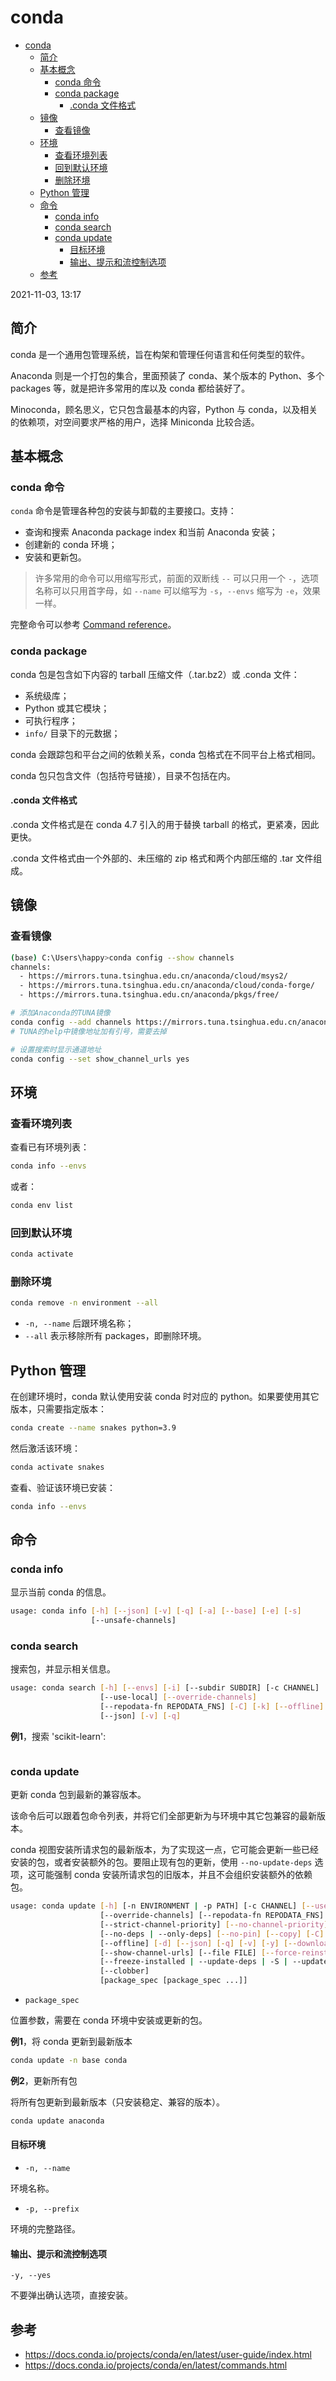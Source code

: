 # conda

- [conda](#conda)
  - [简介](#简介)
  - [基本概念](#基本概念)
    - [conda 命令](#conda-命令)
    - [conda package](#conda-package)
      - [.conda 文件格式](#conda-文件格式)
  - [镜像](#镜像)
    - [查看镜像](#查看镜像)
  - [环境](#环境)
    - [查看环境列表](#查看环境列表)
    - [回到默认环境](#回到默认环境)
    - [删除环境](#删除环境)
  - [Python 管理](#python-管理)
  - [命令](#命令)
    - [conda info](#conda-info)
    - [conda search](#conda-search)
    - [conda update](#conda-update)
      - [目标环境](#目标环境)
      - [输出、提示和流控制选项](#输出提示和流控制选项)
  - [参考](#参考)

2021-11-03, 13:17

## 简介

conda 是一个通用包管理系统，旨在构架和管理任何语言和任何类型的软件。

Anaconda 则是一个打包的集合，里面预装了 conda、某个版本的 Python、多个 packages 等，就是把许多常用的库以及 conda 都给装好了。

Minoconda，顾名思义，它只包含最基本的内容，Python 与 conda，以及相关的依赖项，对空间要求严格的用户，选择 Miniconda 比较合适。

## 基本概念

### conda 命令

`conda` 命令是管理各种包的安装与卸载的主要接口。支持：

- 查询和搜索 Anaconda package index 和当前 Anaconda 安装；
- 创建新的 conda 环境；
- 安装和更新包。

> 许多常用的命令可以用缩写形式，前面的双断线 `--` 可以只用一个 `-`，选项名称可以只用首字母，如 `--name` 可以缩写为 `-s`，`--envs` 缩写为 `-e`，效果一样。

完整命令可以参考 [Command reference](https://docs.conda.io/projects/conda/en/latest/commands.html)。

### conda package

conda 包是包含如下内容的 tarball 压缩文件（.tar.bz2）或 .conda 文件：

- 系统级库；
- Python 或其它模块；
- 可执行程序；
- `info/` 目录下的元数据；

conda 会跟踪包和平台之间的依赖关系，conda 包格式在不同平台上格式相同。

conda 包只包含文件（包括符号链接），目录不包括在内。

#### .conda 文件格式

.conda 文件格式是在 conda 4.7 引入的用于替换 tarball 的格式，更紧凑，因此更快。

.conda 文件格式由一个外部的、未压缩的 zip 格式和两个内部压缩的 .tar 文件组成。

## 镜像

### 查看镜像

```sh
(base) C:\Users\happy>conda config --show channels
channels:
  - https://mirrors.tuna.tsinghua.edu.cn/anaconda/cloud/msys2/
  - https://mirrors.tuna.tsinghua.edu.cn/anaconda/cloud/conda-forge/
  - https://mirrors.tuna.tsinghua.edu.cn/anaconda/pkgs/free/
```

```bash
# 添加Anaconda的TUNA镜像
conda config --add channels https://mirrors.tuna.tsinghua.edu.cn/anaconda/pkgs/free/
# TUNA的help中镜像地址加有引号，需要去掉

# 设置搜索时显示通道地址
conda config --set show_channel_urls yes
```

## 环境

### 查看环境列表

查看已有环境列表：

```bash
conda info --envs
```

或者：

```bash
conda env list
```

### 回到默认环境

```sh
conda activate
```

### 删除环境

```sh
conda remove -n environment --all
```

- `-n, --name` 后跟环境名称；
- `--all` 表示移除所有 packages，即删除环境。

## Python 管理

在创建环境时，conda 默认使用安装 conda 时对应的 python。如果要使用其它版本，只需要指定版本：

```sh
conda create --name snakes python=3.9
```

然后激活该环境：

```sh
conda activate snakes
```

查看、验证该环境已安装：

```sh
conda info --envs
```

## 命令

### conda info

显示当前 conda 的信息。

```sh
usage: conda info [-h] [--json] [-v] [-q] [-a] [--base] [-e] [-s]
                  [--unsafe-channels]
```

### conda search

搜索包，并显示相关信息。

```sh
usage: conda search [-h] [--envs] [-i] [--subdir SUBDIR] [-c CHANNEL]
                    [--use-local] [--override-channels]
                    [--repodata-fn REPODATA_FNS] [-C] [-k] [--offline]
                    [--json] [-v] [-q]
```

**例1**，搜索 'scikit-learn':

```sh

```

### conda update

更新 conda 包到最新的兼容版本。

该命令后可以跟着包命令列表，并将它们全部更新为与环境中其它包兼容的最新版本。

conda 视图安装所请求包的最新版本，为了实现这一点，它可能会更新一些已经安装的包，或者安装额外的包。要阻止现有包的更新，使用 `--no-update-deps` 选项，这可能强制 conda 安装所请求包的旧版本，并且不会组织安装额外的依赖包。

```sh
usage: conda update [-h] [-n ENVIRONMENT | -p PATH] [-c CHANNEL] [--use-local]
                    [--override-channels] [--repodata-fn REPODATA_FNS]
                    [--strict-channel-priority] [--no-channel-priority]
                    [--no-deps | --only-deps] [--no-pin] [--copy] [-C] [-k]
                    [--offline] [-d] [--json] [-q] [-v] [-y] [--download-only]
                    [--show-channel-urls] [--file FILE] [--force-reinstall]
                    [--freeze-installed | --update-deps | -S | --update-all | --update-specs]
                    [--clobber]
                    [package_spec [package_spec ...]]
```

- `package_spec`

位置参数，需要在 conda 环境中安装或更新的包。

**例1**，将 conda 更新到最新版本

```sh
conda update -n base conda
```

**例2**，更新所有包

将所有包更新到最新版本（只安装稳定、兼容的版本）。

```sh
conda update anaconda
```

#### 目标环境

- `-n, --name`

环境名称。

- `-p, --prefix`

环境的完整路径。

#### 输出、提示和流控制选项

`-y, --yes`

不要弹出确认选项，直接安装。

## 参考

- https://docs.conda.io/projects/conda/en/latest/user-guide/index.html
- https://docs.conda.io/projects/conda/en/latest/commands.html
